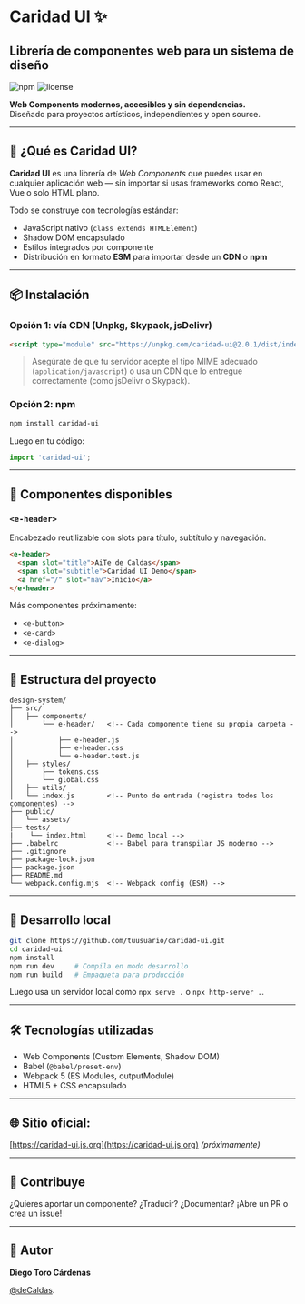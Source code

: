 # Caridad UI ✨

## Librería de componentes web para un sistema de diseño

![npm](https://img.shields.io/npm/v/caridad-ui)
![license](https://img.shields.io/npm/l/caridad-ui)

**Web Components modernos, accesibles y sin dependencias.**  
Diseñado para proyectos artísticos, independientes y open source.

---

## 🚀 ¿Qué es Caridad UI?

**Caridad UI** es una librería de _Web Components_ que puedes usar en cualquier aplicación web — sin importar si usas frameworks como React, Vue o solo HTML plano.

Todo se construye con tecnologías estándar:
- JavaScript nativo (`class extends HTMLElement`)
- Shadow DOM encapsulado
- Estilos integrados por componente
- Distribución en formato **ESM** para importar desde un **CDN** o **npm**

---

## 📦 Instalación

### Opción 1: vía CDN (Unpkg, Skypack, jsDelivr)
```html
<script type="module" src="https://unpkg.com/caridad-ui@2.0.1/dist/index.js"></script>
````

> Asegúrate de que tu servidor acepte el tipo MIME adecuado (`application/javascript`) o usa un CDN que lo entregue correctamente (como jsDelivr o Skypack).

### Opción 2: npm

```bash
npm install caridad-ui
```

Luego en tu código:

```js
import 'caridad-ui';
```

---

## 🌟 Componentes disponibles

### `<e-header>`

Encabezado reutilizable con slots para título, subtítulo y navegación.

```html
<e-header>
  <span slot="title">AiTe de Caldas</span>
  <span slot="subtitle">Caridad UI Demo</span>
  <a href="/" slot="nav">Inicio</a>
</e-header>
```

Más componentes próximamente:

* `<e-button>`
* `<e-card>`
* `<e-dialog>`

---

## 📁 Estructura del proyecto

```plaintext
design-system/
├── src/
│   ├── components/
│       └── e-header/   <!-- Cada componente tiene su propia carpeta -->
│           ├── e-header.js
│           ├── e-header.css
│           └── e-header.test.js
│   ├── styles/
│       ├── tokens.css
│       └── global.css
│   ├── utils/
│   └── index.js        <!-- Punto de entrada (registra todos los componentes) -->
├── public/
│   └── assets/
├── tests/
|    └── index.html     <!-- Demo local -->
├── .babelrc            <!-- Babel para transpilar JS moderno -->
├── .gitignore
├── package-lock.json
├── package.json
├── README.md
└── webpack.config.mjs  <!-- Webpack config (ESM) -->
```

---

## 🧪 Desarrollo local

```bash
git clone https://github.com/tuusuario/caridad-ui.git
cd caridad-ui
npm install
npm run dev     # Compila en modo desarrollo
npm run build   # Empaqueta para producción
```

Luego usa un servidor local como `npx serve .` o `npx http-server .`.

---

## 🛠️ Tecnologías utilizadas

* Web Components (Custom Elements, Shadow DOM)
* Babel (`@babel/preset-env`)
* Webpack 5 (ES Modules, outputModule)
* HTML5 + CSS encapsulado

---

## 🌐 Sitio oficial:

[https://caridad-ui.js.org](https://caridad-ui.js.org) _(próximamente)_

---

## 🤝 Contribuye

¿Quieres aportar un componente? ¿Traducir? ¿Documentar? ¡Abre un PR o crea un issue!

---

## 👤 Autor

**Diego Toro Cárdenas**

[@deCaldas](https://github.com/deCaldas).
